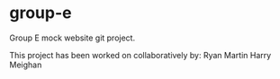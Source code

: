# group-e
Group E mock website git project.

This project has been worked on collaboratively by:
Ryan Martin
Harry Meighan

